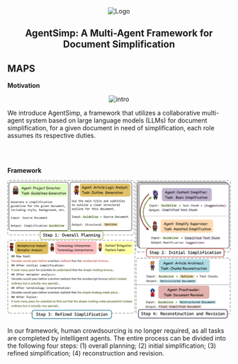 <div align="center">
  <img src="imgs/github.png" alt="Logo" width="200">
</div>

<h2 align="center">AgentSimp: A Multi-Agent Framework for Document Simplification</h2>


## MAPS

**Motivation**

<p align="center">
<img src="Imgs/SimpAgent.png" alt="intro"  width="350" />
</p>
We introduce AgentSimp, a framework that utilizes a collaborative multi-agent system based on large language models (LLMs) for document simplification, for a given document in need of simplification, each role assumes its respective duties.

<br><br>

**Framework**

<p align="center">
<img src="Imgs/new_method.png" alt="method"  width="800" />
</p>

In our framework, human crowdsourcing is no longer required, as all tasks are completed by intelligent agents. The entire process can be divided into the following four steps: (1) overall planning; (2) initial simplification; (3) refined simplification; (4) reconstruction and revision.

<br>
